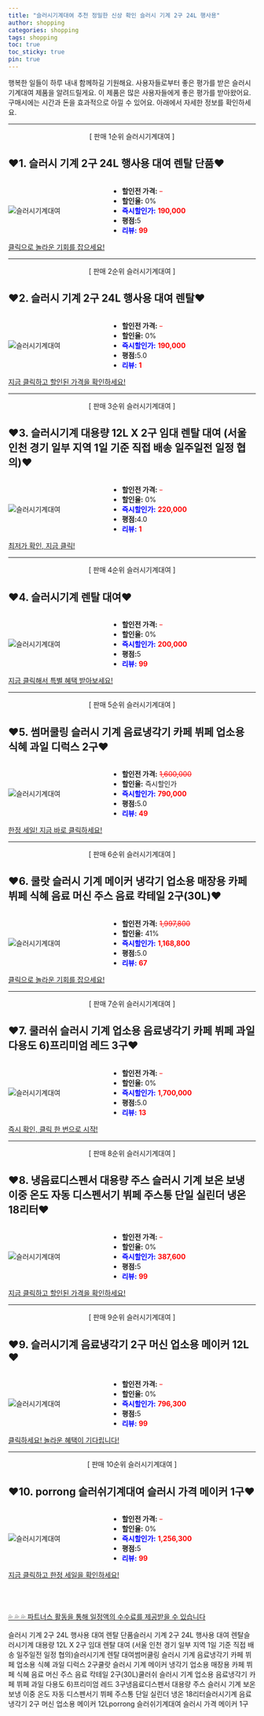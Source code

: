 ```yaml
---
title: "슬러시기계대여 추천 정밀한 신상 확인 슬러시 기계 2구 24L 행사용"
author: shopping
categories: shopping
tags: shopping
toc: true
toc_sticky: true
pin: true
---
```

행복한 일들이 하루 내내 함께하길 기원해요. 사용자들로부터 좋은 평가를 받은 슬러시기계대여 제품을 알려드릴게요. 이 제품은 많은 사용자들에게 좋은 평가를 받아왔어요. 구매시에는 시간과 돈을 효과적으로 아낄 수 있어요. 아래에서 자세한 정보를 확인하세요.

---
<p class="toplist" style="margin: 0 auto; display: block; width: fit-content;">[ 판매 1순위 슬러시기계대여 ]</p>

<h2><strong>❤️1. 슬러시 기계 2구 24L 행사용 대여 렌탈 단품❤️</strong></h2>

<div style="display: flex; align-items: center;">
    <div style="flex: 0.4;">
        <img src="https://thumbnail8.coupangcdn.com/thumbnails/remote/230x230ex/image/vendor_inventory/0346/5472b3480015e5e3ed33fec65cadad29058b8b0bb1dc606438aee9146fab.jpg" alt="슬러시기계대여" style="max-width: 100%;">
    </div>
    <div style="flex: 0.6; margin-left: 10px;">
        <ul>
            <li><strong>할인전 가격:</strong> <del style="color: red;">-</del></li>
            <li><strong>할인율:</strong> 0%</li>
            <li><span style='color:blue'><strong>즉시할인가:</strong></span> <span style='color:red'><strong>190,000</strong></span></li>
            <li><strong>평점:</strong>5</li>
            <li><span style='color:blue'><strong>리뷰:</strong></span> <span style='color:red'><strong>99</strong></span></li>
        </ul>
    </div>
</div>
<div class="center">
    <a href="https://William4Davisa.github.io?lptag=AF9450613&subid=githubio&pageKey=8073135632&traceid=V0-153&itemId=22731464695&vendorItemId=89766780737" class="myButton">
        클릭으로 놀라운 기회를 잡으세요!
    </a>
</div>


---
<p class="toplist" style="margin: 0 auto; display: block; width: fit-content;">[ 판매 2순위 슬러시기계대여 ]</p>

<h2><strong>❤️2. 슬러시 기계 2구 24L 행사용 대여 렌탈❤️</strong></h2>

<div style="display: flex; align-items: center;">
    <div style="flex: 0.4;">
        <img src="https://thumbnail8.coupangcdn.com/thumbnails/remote/230x230ex/image/vendor_inventory/0346/5472b3480015e5e3ed33fec65cadad29058b8b0bb1dc606438aee9146fab.jpg" alt="슬러시기계대여" style="max-width: 100%;">
    </div>
    <div style="flex: 0.6; margin-left: 10px;">
        <ul>
            <li><strong>할인전 가격:</strong> <del style="color: red;">-</del></li>
            <li><strong>할인율:</strong> 0%</li>
            <li><span style='color:blue'><strong>즉시할인가:</strong></span> <span style='color:red'><strong>190,000</strong></span></li>
            <li><strong>평점:</strong>5.0</li>
            <li><span style='color:blue'><strong>리뷰:</strong></span> <span style='color:red'><strong>1</strong></span></li>
        </ul>
    </div>
</div>
<div class="center">
    <a href="https://William4Davisa.github.io?lptag=AF9450613&subid=githubio&pageKey=7657675010&traceid=V0-153&itemId=20392497722&vendorItemId=86041006061" class="myButton">
        지금 클릭하고 할인된 가격을 확인하세요!
    </a>
</div>


---
<p class="toplist" style="margin: 0 auto; display: block; width: fit-content;">[ 판매 3순위 슬러시기계대여 ]</p>

<h2><strong>❤️3. 슬러시기계 대용량 12L X 2구 임대 렌탈 대여 (서울 인천 경기 일부 지역 1일 기준 직접 배송 일주일전 일정 협의)❤️</strong></h2>

<div style="display: flex; align-items: center;">
    <div style="flex: 0.4;">
        <img src="https://thumbnail7.coupangcdn.com/thumbnails/remote/230x230ex/image/vendor_inventory/d118/af526a786813c4e444e98392e505df13f84d2faa2e61c69596b0a0d54727.jpg" alt="슬러시기계대여" style="max-width: 100%;">
    </div>
    <div style="flex: 0.6; margin-left: 10px;">
        <ul>
            <li><strong>할인전 가격:</strong> <del style="color: red;">-</del></li>
            <li><strong>할인율:</strong> 0%</li>
            <li><span style='color:blue'><strong>즉시할인가:</strong></span> <span style='color:red'><strong>220,000</strong></span></li>
            <li><strong>평점:</strong>4.0</li>
            <li><span style='color:blue'><strong>리뷰:</strong></span> <span style='color:red'><strong>1</strong></span></li>
        </ul>
    </div>
</div>
<div class="center">
    <a href="https://William4Davisa.github.io?lptag=AF9450613&subid=githubio&pageKey=6505174148&traceid=V0-153&itemId=14340407192&vendorItemId=81584932521" class="myButton">
        최저가 확인, 지금 클릭!
    </a>
</div>


---
<p class="toplist" style="margin: 0 auto; display: block; width: fit-content;">[ 판매 4순위 슬러시기계대여 ]</p>

<h2><strong>❤️4. 슬러시기계 렌탈 대여❤️</strong></h2>

<div style="display: flex; align-items: center;">
    <div style="flex: 0.4;">
        <img src="https://thumbnail8.coupangcdn.com/thumbnails/remote/230x230ex/image/vendor_inventory/03ec/50a6308c468c29012bd786f45d00daf9dbe0a683459a26c67f3ae1481db3.png" alt="슬러시기계대여" style="max-width: 100%;">
    </div>
    <div style="flex: 0.6; margin-left: 10px;">
        <ul>
            <li><strong>할인전 가격:</strong> <del style="color: red;">-</del></li>
            <li><strong>할인율:</strong> 0%</li>
            <li><span style='color:blue'><strong>즉시할인가:</strong></span> <span style='color:red'><strong>200,000</strong></span></li>
            <li><strong>평점:</strong>5</li>
            <li><span style='color:blue'><strong>리뷰:</strong></span> <span style='color:red'><strong>99</strong></span></li>
        </ul>
    </div>
</div>
<div class="center">
    <a href="https://William4Davisa.github.io?lptag=AF9450613&subid=githubio&pageKey=7458557367&traceid=V0-153&itemId=19435312358&vendorItemId=86546472207" class="myButton">
        지금 클릭해서 특별 혜택 받아보세요!
    </a>
</div>


---
<p class="toplist" style="margin: 0 auto; display: block; width: fit-content;">[ 판매 5순위 슬러시기계대여 ]</p>

<h2><strong>❤️5. 썸머쿨링 슬러시 기계 음료냉각기 카페 뷔페 업소용 식혜 과일 디럭스 2구❤️</strong></h2>

<div style="display: flex; align-items: center;">
    <div style="flex: 0.4;">
        <img src="https://thumbnail7.coupangcdn.com/thumbnails/remote/230x230ex/image/vendor_inventory/a6f7/d19a3f58ac9a7fea1c3a52e72cfb18d0a794aea09446bce58c924ceb15ef.png" alt="슬러시기계대여" style="max-width: 100%;">
    </div>
    <div style="flex: 0.6; margin-left: 10px;">
        <ul>
            <li><strong>할인전 가격:</strong> <del style="color: red;">1,600,000</del></li>
            <li><strong>할인율:</strong> 즉시할인가</li>
            <li><span style='color:blue'><strong>즉시할인가:</strong></span> <span style='color:red'><strong>790,000</strong></span></li>
            <li><strong>평점:</strong>5.0</li>
            <li><span style='color:blue'><strong>리뷰:</strong></span> <span style='color:red'><strong>49</strong></span></li>
        </ul>
    </div>
</div>
<div class="center">
    <a href="https://William4Davisa.github.io?lptag=AF9450613&subid=githubio&pageKey=8028811466&traceid=V0-153&itemId=22488995886&vendorItemId=89531215960" class="myButton">
        한정 세일! 지금 바로 클릭하세요!
    </a>
</div>


---
<p class="toplist" style="margin: 0 auto; display: block; width: fit-content;">[ 판매 6순위 슬러시기계대여 ]</p>

<h2><strong>❤️6. 쿨랏 슬러시 기계 메이커 냉각기 업소용 매장용 카페 뷔페 식혜 음료 머신 주스 음료 칵테일 2구(30L)❤️</strong></h2>

<div style="display: flex; align-items: center;">
    <div style="flex: 0.4;">
        <img src="https://thumbnail7.coupangcdn.com/thumbnails/remote/230x230ex/image/vendor_inventory/5db9/c05ea3ad09fe04ed2a9acb1ae7b06ba5552523e65ac79499e3b955d4580e.jpg" alt="슬러시기계대여" style="max-width: 100%;">
    </div>
    <div style="flex: 0.6; margin-left: 10px;">
        <ul>
            <li><strong>할인전 가격:</strong> <del style="color: red;">1,997,800</del></li>
            <li><strong>할인율:</strong> 41%</li>
            <li><span style='color:blue'><strong>즉시할인가:</strong></span> <span style='color:red'><strong>1,168,800</strong></span></li>
            <li><strong>평점:</strong>5.0</li>
            <li><span style='color:blue'><strong>리뷰:</strong></span> <span style='color:red'><strong>67</strong></span></li>
        </ul>
    </div>
</div>
<div class="center">
    <a href="https://William4Davisa.github.io?lptag=AF9450613&subid=githubio&pageKey=8102522899&traceid=V0-153&itemId=22921974005&vendorItemId=89956367521" class="myButton">
        클릭으로 놀라운 기회를 잡으세요!
    </a>
</div>


---
<p class="toplist" style="margin: 0 auto; display: block; width: fit-content;">[ 판매 7순위 슬러시기계대여 ]</p>

<h2><strong>❤️7. 쿨러쉬 슬러시 기계 업소용 음료냉각기 카페 뷔페 과일 다용도 6)프리미엄 레드 3구❤️</strong></h2>

<div style="display: flex; align-items: center;">
    <div style="flex: 0.4;">
        <img src="https://thumbnail8.coupangcdn.com/thumbnails/remote/230x230ex/image/vendor_inventory/c54e/d91f8977c561ac05b0f271946040780e0e7743c8d1399400db2d99d16de2.png" alt="슬러시기계대여" style="max-width: 100%;">
    </div>
    <div style="flex: 0.6; margin-left: 10px;">
        <ul>
            <li><strong>할인전 가격:</strong> <del style="color: red;">-</del></li>
            <li><strong>할인율:</strong> 0%</li>
            <li><span style='color:blue'><strong>즉시할인가:</strong></span> <span style='color:red'><strong>1,700,000</strong></span></li>
            <li><strong>평점:</strong>5.0</li>
            <li><span style='color:blue'><strong>리뷰:</strong></span> <span style='color:red'><strong>13</strong></span></li>
        </ul>
    </div>
</div>
<div class="center">
    <a href="https://William4Davisa.github.io?lptag=AF9450613&subid=githubio&pageKey=8034816972&traceid=V0-153&itemId=22488920741&vendorItemId=89531141318" class="myButton">
        즉시 확인, 클릭 한 번으로 시작!
    </a>
</div>


---
<p class="toplist" style="margin: 0 auto; display: block; width: fit-content;">[ 판매 8순위 슬러시기계대여 ]</p>

<h2><strong>❤️8. 냉음료디스펜서 대용량 주스 슬러시 기계 보온 보냉 이중 온도 자동 디스펜서기 뷔페 주스통 단일 실린더 냉온 18리터❤️</strong></h2>

<div style="display: flex; align-items: center;">
    <div style="flex: 0.4;">
        <img src="https://thumbnail6.coupangcdn.com/thumbnails/remote/230x230ex/image/vendor_inventory/c1cc/58c76370868bf90a0f0ddbcbee221335fd937f4b2dd5532508bb389ad479.jpg" alt="슬러시기계대여" style="max-width: 100%;">
    </div>
    <div style="flex: 0.6; margin-left: 10px;">
        <ul>
            <li><strong>할인전 가격:</strong> <del style="color: red;">-</del></li>
            <li><strong>할인율:</strong> 0%</li>
            <li><span style='color:blue'><strong>즉시할인가:</strong></span> <span style='color:red'><strong>387,600</strong></span></li>
            <li><strong>평점:</strong>5</li>
            <li><span style='color:blue'><strong>리뷰:</strong></span> <span style='color:red'><strong>99</strong></span></li>
        </ul>
    </div>
</div>
<div class="center">
    <a href="https://William4Davisa.github.io?lptag=AF9450613&subid=githubio&pageKey=7241743048&traceid=V0-153&itemId=18401524516&vendorItemId=86424555309" class="myButton">
        지금 클릭하고 할인된 가격을 확인하세요!
    </a>
</div>


---
<p class="toplist" style="margin: 0 auto; display: block; width: fit-content;">[ 판매 9순위 슬러시기계대여 ]</p>

<h2><strong>❤️9. 슬러시기계 음료냉각기 2구 머신 업소용 메이커 12L❤️</strong></h2>

<div style="display: flex; align-items: center;">
    <div style="flex: 0.4;">
        <img src="https://thumbnail6.coupangcdn.com/thumbnails/remote/230x230ex/image/vendor_inventory/9d02/2f1d6bb7016eaa4c417aef80e496d1a0f0db27b05c4ce97dd94988730974.jpg" alt="슬러시기계대여" style="max-width: 100%;">
    </div>
    <div style="flex: 0.6; margin-left: 10px;">
        <ul>
            <li><strong>할인전 가격:</strong> <del style="color: red;">-</del></li>
            <li><strong>할인율:</strong> 0%</li>
            <li><span style='color:blue'><strong>즉시할인가:</strong></span> <span style='color:red'><strong>796,300</strong></span></li>
            <li><strong>평점:</strong>5</li>
            <li><span style='color:blue'><strong>리뷰:</strong></span> <span style='color:red'><strong>99</strong></span></li>
        </ul>
    </div>
</div>
<div class="center">
    <a href="https://William4Davisa.github.io?lptag=AF9450613&subid=githubio&pageKey=8079093313&traceid=V0-153&itemId=22772580958&vendorItemId=90153863812" class="myButton">
        클릭하세요! 놀라운 혜택이 기다립니다!
    </a>
</div>


---
<p class="toplist" style="margin: 0 auto; display: block; width: fit-content;">[ 판매 10순위 슬러시기계대여 ]</p>

<h2><strong>❤️10. porrong 슬러쉬기계대여 슬러시 가격 메이커 1구❤️</strong></h2>

<div style="display: flex; align-items: center;">
    <div style="flex: 0.4;">
        <img src="https://thumbnail6.coupangcdn.com/thumbnails/remote/230x230ex/image/vendor_inventory/8078/f5d9d00fead45b1926ff5fb3321672c9eb9208ab655288ad32b1576e9d5e.jpg" alt="슬러시기계대여" style="max-width: 100%;">
    </div>
    <div style="flex: 0.6; margin-left: 10px;">
        <ul>
            <li><strong>할인전 가격:</strong> <del style="color: red;">-</del></li>
            <li><strong>할인율:</strong> 0%</li>
            <li><span style='color:blue'><strong>즉시할인가:</strong></span> <span style='color:red'><strong>1,256,300</strong></span></li>
            <li><strong>평점:</strong>5</li>
            <li><span style='color:blue'><strong>리뷰:</strong></span> <span style='color:red'><strong>99</strong></span></li>
        </ul>
    </div>
</div>
<div class="center">
    <a href="https://William4Davisa.github.io?lptag=AF9450613&subid=githubio&pageKey=8055050754&traceid=V0-153&itemId=22604284351&vendorItemId=89645905494" class="myButton">
        지금 클릭하고 한정 세일을 확인하세요!
    </a>
</div>

<br><br><br>[💦 💦 💦 파트너스 활동을 통해 일정액의 수수료를 제공받을 수 있습니다](https://link.coupang.com/a/bcpT2c)<br><br>슬러시 기계 2구 24L 행사용 대여 렌탈 단품슬러시 기계 2구 24L 행사용 대여 렌탈슬러시기계 대용량 12L X 2구 임대 렌탈 대여 (서울 인천 경기 일부 지역 1일 기준 직접 배송 일주일전 일정 협의)슬러시기계 렌탈 대여썸머쿨링 슬러시 기계 음료냉각기 카페 뷔페 업소용 식혜 과일 디럭스 2구쿨랏 슬러시 기계 메이커 냉각기 업소용 매장용 카페 뷔페 식혜 음료 머신 주스 음료 칵테일 2구(30L)쿨러쉬 슬러시 기계 업소용 음료냉각기 카페 뷔페 과일 다용도 6)프리미엄 레드 3구냉음료디스펜서 대용량 주스 슬러시 기계 보온 보냉 이중 온도 자동 디스펜서기 뷔페 주스통 단일 실린더 냉온 18리터슬러시기계 음료냉각기 2구 머신 업소용 메이커 12Lporrong 슬러쉬기계대여 슬러시 가격 메이커 1구